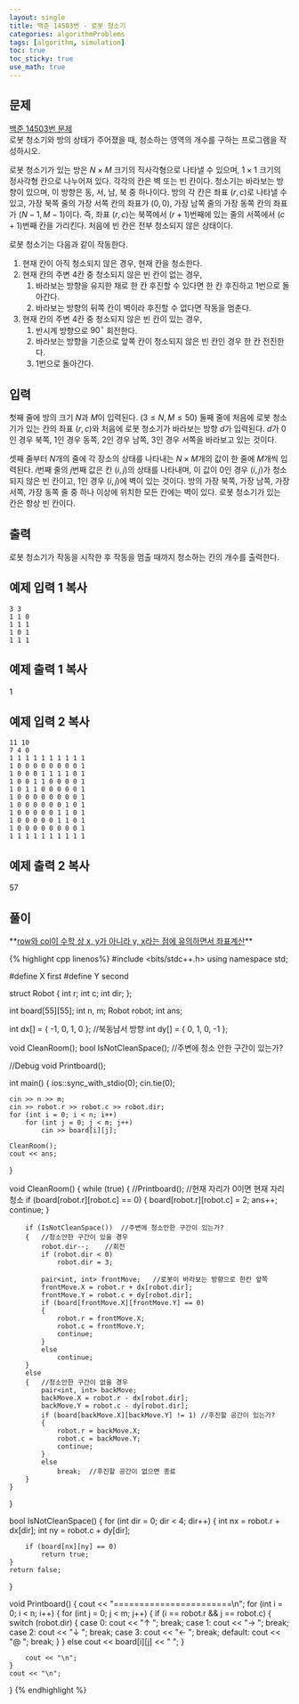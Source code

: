 ```yaml
---
layout: single
title: 백준 14503번 - 로봇 청소기
categories: algorithmProblems
tags: [algorithm, simulation]
toc: true
toc_sticky: true
use_math: true
---
```


## 문제
[백준 14503번 문제](https://www.acmicpc.net/problem/14503) <br>
로봇 청소기와 방의 상태가 주어졌을 때, 청소하는 영역의 개수를 구하는 프로그램을 작성하시오.

로봇 청소기가 있는 방은 $N \times M$ 크기의 직사각형으로 나타낼 수 있으며, $1 \times 1$ 크기의 정사각형 칸으로 나누어져 있다. 각각의 칸은 벽 또는 빈 칸이다. 청소기는 바라보는 방향이 있으며, 이 방향은 동, 서, 남, 북 중 하나이다. 방의 각 칸은 좌표 $(r, c)$로 나타낼 수 있고, 가장 북쪽 줄의 가장 서쪽 칸의 좌표가 $(0, 0)$, 가장 남쪽 줄의 가장 동쪽 칸의 좌표가 $(N-1, M-1)$이다. 즉, 좌표 $(r, c)$는 북쪽에서 $(r+1)$번째에 있는 줄의 서쪽에서 $(c+1)$번째 칸을 가리킨다. 처음에 빈 칸은 전부 청소되지 않은 상태이다.

로봇 청소기는 다음과 같이 작동한다.

1. 현재 칸이 아직 청소되지 않은 경우, 현재 칸을 청소한다.
2. 현재 칸의 주변 $4$칸 중 청소되지 않은 빈 칸이 없는 경우,
	1. 바라보는 방향을 유지한 채로 한 칸 후진할 수 있다면 한 칸 후진하고 1번으로 돌아간다.
	2. 바라보는 방향의 뒤쪽 칸이 벽이라 후진할 수 없다면 작동을 멈춘다.
3. 현재 칸의 주변 $4$칸 중 청소되지 않은 빈 칸이 있는 경우,
	1. 반시계 방향으로 $90^\circ$ 회전한다.
	2. 바라보는 방향을 기준으로 앞쪽 칸이 청소되지 않은 빈 칸인 경우 한 칸 전진한다.
	3. 1번으로 돌아간다.

## 입력
첫째 줄에 방의 크기 $N$과 $M$이 입력된다. $(3 \le N, M \le 50)$  둘째 줄에 처음에 로봇 청소기가 있는 칸의 좌표 $(r, c)$와 처음에 로봇 청소기가 바라보는 방향 $d$가 입력된다. $d$가 $0$인 경우 북쪽, $1$인 경우 동쪽, $2$인 경우 남쪽, $3$인 경우 서쪽을 바라보고 있는 것이다.

셋째 줄부터 $N$개의 줄에 각 장소의 상태를 나타내는 $N \times M$개의 값이 한 줄에 $M$개씩 입력된다. $i$번째 줄의 $j$번째 값은 칸 $(i, j)$의 상태를 나타내며, 이 값이 $0$인 경우 $(i, j)$가 청소되지 않은 빈 칸이고, $1$인 경우 $(i, j)$에 벽이 있는 것이다. 방의 가장 북쪽, 가장 남쪽, 가장 서쪽, 가장 동쪽 줄 중 하나 이상에 위치한 모든 칸에는 벽이 있다. 로봇 청소기가 있는 칸은 항상 빈 칸이다.

## 출력

로봇 청소기가 작동을 시작한 후 작동을 멈출 때까지 청소하는 칸의 개수를 출력한다.

## 예제 입력 1 복사

```
3 3
1 1 0
1 1 1
1 0 1
1 1 1
```
## 예제 출력 1 복사

1

## 예제 입력 2 복사

```
11 10
7 4 0
1 1 1 1 1 1 1 1 1 1
1 0 0 0 0 0 0 0 0 1
1 0 0 0 1 1 1 1 0 1
1 0 0 1 1 0 0 0 0 1
1 0 1 1 0 0 0 0 0 1
1 0 0 0 0 0 0 0 0 1
1 0 0 0 0 0 0 1 0 1
1 0 0 0 0 0 1 1 0 1
1 0 0 0 0 0 1 1 0 1
1 0 0 0 0 0 0 0 0 1
1 1 1 1 1 1 1 1 1 1
```

## 예제 출력 2 복사

57

## 풀이

<div class="notice--info" markdown="1">
**<u>row와 col이 수학 상 x, y가 아니라 y, x라는 점에 유의하면서 좌표계산</u>**
</div>

{% highlight cpp linenos%}
#include <bits/stdc++.h>
using namespace std;

#define X first
#define Y second

struct Robot
{
	int r;
	int c;
	int dir;
};

int board[55][55];
int n, m;
Robot robot;
int ans;

int dx[] = { -1, 0, 1, 0 };	//북동남서 방향
int dy[] = { 0, 1, 0, -1 };

void CleanRoom();
bool IsNotCleanSpace();	//주변에 청소 안한 구간이 있는가?

//Debug
void Printboard();

int main() 
{
	ios::sync_with_stdio(0);
	cin.tie(0);

	cin >> n >> m;
	cin >> robot.r >> robot.c >> robot.dir;
	for (int i = 0; i < n; i++)
		for (int j = 0; j < m; j++)
			cin >> board[i][j];

	CleanRoom();
	cout << ans;
}

void CleanRoom()
{
	while (true)
	{
		//Printboard();
		//현재 자리가 0이면 현재 자리 청소
		if (board[robot.r][robot.c] == 0)
		{
			board[robot.r][robot.c] = 2;
			ans++;
			continue;
		}

		if (IsNotCleanSpace())	//주변에 청소안한 구간이 있는가?
		{	//청소안한 구간이 있을 경우
			robot.dir--;	//회전
			if (robot.dir < 0)
				robot.dir = 3;

			pair<int, int> frontMove;	//로봇이 바라보는 방향으로 한칸 앞쪽
			frontMove.X = robot.r + dx[robot.dir];
			frontMove.Y = robot.c + dy[robot.dir];
			if (board[frontMove.X][frontMove.Y] == 0)
			{
				robot.r = frontMove.X;
				robot.c = frontMove.Y;
				continue;
			}
			else
				continue;
		}
		else
		{	//청소안한 구간이 없을 경우
			pair<int, int> backMove;
			backMove.X = robot.r - dx[robot.dir];
			backMove.Y = robot.c - dy[robot.dir];
			if (board[backMove.X][backMove.Y] != 1)	//후진할 공간이 있는가?
			{
				robot.r = backMove.X;
				robot.c = backMove.Y;
				continue;
			}
			else
				break;	//후진할 공간이 없으면 종료
		}
	}
	
}

bool IsNotCleanSpace()
{
	for (int dir = 0; dir < 4; dir++)
	{
		int nx = robot.r + dx[dir];
		int ny = robot.c + dy[dir];

		if (board[nx][ny] == 0)
			return true;
	}
	return false;
}

void Printboard()
{
	cout << "=======================\n";
	for (int i = 0; i < n; i++)
	{
		for (int j = 0; j < m; j++)
		{
			if (i == robot.r && j == robot.c)
			{
				switch (robot.dir)
				{
				case 0:
					cout << "↑ ";
					break;
				case 1:
					cout << "→ ";
					break;
				case 2:
					cout << "↓ ";
					break;
				case 3:
					cout << "← ";
					break;
				default:
					cout << "@ ";
					break;
				}
			}
			else
				cout << board[i][j] << " ";
		}
			
		cout << "\n";
	}
	cout << "\n";
}
{% endhighlight %}